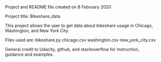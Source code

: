 Project and README file created on 8 February 2020


Project title: Bikeshare_data


This project allows the user to get data about bikeshare usage in Chicago, Washington, and New York City


Files used are:
bikeshare.py
chicago.csv
washington.csv
new_york_city.csv

General credit to Udacity, github, and stackoverflow for instruction, guidance and examples.
